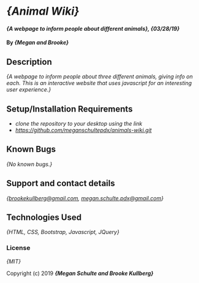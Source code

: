 # _{Animal Wiki}_

#### _{A webpage to inform people about different animals}, {03/28/19}_

#### By _**{Megan and Brooke}**_

## Description

_{A webpage to inform people about three different animals, giving info on each. This is an interactive website that uses javascript for an interesting user experience.}_

## Setup/Installation Requirements

* _clone the repository to your desktop using the link_
* _https://github.com/meganschultepdx/animals-wiki.git_

## Known Bugs

_{No known bugs.}_

## Support and contact details

_{brookekullberg@gmail.com, megan.schulte.pdx@gmail.com}_

## Technologies Used

_{HTML, CSS, Bootstrap, Javascript, JQuery}_

### License

*{MIT}*

Copyright (c) 2019 **_{Megan Schulte and Brooke Kullberg}_**
